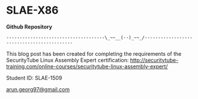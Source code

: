 # SLAE-X86
**Github Repository**

    -------------------------------------\_~~__(··)_~~_/-------------------------------------------

This blog post has been created for completing the requirements of the SecurityTube Linux Assembly Expert certification: http://securitytube-training.com/online-courses/securitytube-linux-assembly-expert/

Student ID: SLAE-1509

arun.georg97@gmail.com
